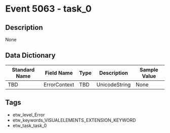 # Event 5063 - task_0

## Description
None

## Data Dictionary
|Standard Name|Field Name|Type|Description|Sample Value|
|---|---|---|---|---|
|TBD|ErrorContext|TBD|UnicodeString|None|None|

## Tags
* etw_level_Error
* etw_keywords_VISUALELEMENTS_EXTENSION_KEYWORD
* etw_task_task_0